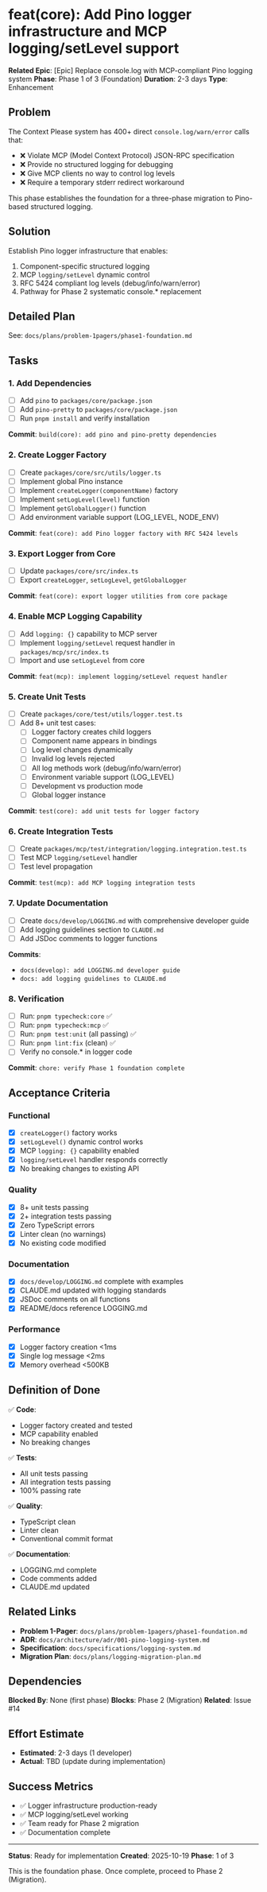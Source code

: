 # feat(core): Add Pino logger infrastructure and MCP logging/setLevel support

**Related Epic**: [Epic] Replace console.log with MCP-compliant Pino logging system
**Phase**: Phase 1 of 3 (Foundation)
**Duration**: 2-3 days
**Type**: Enhancement

## Problem

The Context Please system has 400+ direct `console.log/warn/error` calls that:
- ❌ Violate MCP (Model Context Protocol) JSON-RPC specification
- ❌ Provide no structured logging for debugging
- ❌ Give MCP clients no way to control log levels
- ❌ Require a temporary stderr redirect workaround

This phase establishes the foundation for a three-phase migration to Pino-based structured logging.

## Solution

Establish Pino logger infrastructure that enables:
1. Component-specific structured logging
2. MCP `logging/setLevel` dynamic control
3. RFC 5424 compliant log levels (debug/info/warn/error)
4. Pathway for Phase 2 systematic console.* replacement

## Detailed Plan

See: `docs/plans/problem-1pagers/phase1-foundation.md`

## Tasks

### 1. Add Dependencies
- [ ] Add `pino` to `packages/core/package.json`
- [ ] Add `pino-pretty` to `packages/core/package.json`
- [ ] Run `pnpm install` and verify installation

**Commit**: `build(core): add pino and pino-pretty dependencies`

### 2. Create Logger Factory
- [ ] Create `packages/core/src/utils/logger.ts`
- [ ] Implement global Pino instance
- [ ] Implement `createLogger(componentName)` factory
- [ ] Implement `setLogLevel(level)` function
- [ ] Implement `getGlobalLogger()` function
- [ ] Add environment variable support (LOG_LEVEL, NODE_ENV)

**Commit**: `feat(core): add Pino logger factory with RFC 5424 levels`

### 3. Export Logger from Core
- [ ] Update `packages/core/src/index.ts`
- [ ] Export `createLogger`, `setLogLevel`, `getGlobalLogger`

**Commit**: `feat(core): export logger utilities from core package`

### 4. Enable MCP Logging Capability
- [ ] Add `logging: {}` capability to MCP server
- [ ] Implement `logging/setLevel` request handler in `packages/mcp/src/index.ts`
- [ ] Import and use `setLogLevel` from core

**Commit**: `feat(mcp): implement logging/setLevel request handler`

### 5. Create Unit Tests
- [ ] Create `packages/core/test/utils/logger.test.ts`
- [ ] Add 8+ unit test cases:
  - [ ] Logger factory creates child loggers
  - [ ] Component name appears in bindings
  - [ ] Log level changes dynamically
  - [ ] Invalid log levels rejected
  - [ ] All log methods work (debug/info/warn/error)
  - [ ] Environment variable support (LOG_LEVEL)
  - [ ] Development vs production mode
  - [ ] Global logger instance

**Commit**: `test(core): add unit tests for logger factory`

### 6. Create Integration Tests
- [ ] Create `packages/mcp/test/integration/logging.integration.test.ts`
- [ ] Test MCP `logging/setLevel` handler
- [ ] Test level propagation

**Commit**: `test(mcp): add MCP logging integration tests`

### 7. Update Documentation
- [ ] Create `docs/develop/LOGGING.md` with comprehensive developer guide
- [ ] Add logging guidelines section to `CLAUDE.md`
- [ ] Add JSDoc comments to logger functions

**Commits**:
- `docs(develop): add LOGGING.md developer guide`
- `docs: add logging guidelines to CLAUDE.md`

### 8. Verification
- [ ] Run: `pnpm typecheck:core` ✅
- [ ] Run: `pnpm typecheck:mcp` ✅
- [ ] Run: `pnpm test:unit` (all passing) ✅
- [ ] Run: `pnpm lint:fix` (clean) ✅
- [ ] Verify no console.* in logger code

**Commit**: `chore: verify Phase 1 foundation complete`

## Acceptance Criteria

### Functional
- [x] `createLogger()` factory works
- [x] `setLogLevel()` dynamic control works
- [x] MCP `logging: {}` capability enabled
- [x] `logging/setLevel` handler responds correctly
- [x] No breaking changes to existing API

### Quality
- [x] 8+ unit tests passing
- [x] 2+ integration tests passing
- [x] Zero TypeScript errors
- [x] Linter clean (no warnings)
- [x] No existing code modified

### Documentation
- [x] `docs/develop/LOGGING.md` complete with examples
- [x] CLAUDE.md updated with logging standards
- [x] JSDoc comments on all functions
- [x] README/docs reference LOGGING.md

### Performance
- [x] Logger factory creation <1ms
- [x] Single log message <2ms
- [x] Memory overhead <500KB

## Definition of Done

✅ **Code**:
- Logger factory created and tested
- MCP capability enabled
- No breaking changes

✅ **Tests**:
- All unit tests passing
- All integration tests passing
- 100% passing rate

✅ **Quality**:
- TypeScript clean
- Linter clean
- Conventional commit format

✅ **Documentation**:
- LOGGING.md complete
- Code comments added
- CLAUDE.md updated

## Related Links

- **Problem 1-Pager**: `docs/plans/problem-1pagers/phase1-foundation.md`
- **ADR**: `docs/architecture/adr/001-pino-logging-system.md`
- **Specification**: `docs/specifications/logging-system.md`
- **Migration Plan**: `docs/plans/logging-migration-plan.md`

## Dependencies

**Blocked By**: None (first phase)
**Blocks**: Phase 2 (Migration)
**Related**: Issue #14

## Effort Estimate

- **Estimated**: 2-3 days (1 developer)
- **Actual**: TBD (update during implementation)

## Success Metrics

- ✅ Logger infrastructure production-ready
- ✅ MCP logging/setLevel working
- ✅ Team ready for Phase 2 migration
- ✅ Documentation complete

---

**Status**: Ready for implementation
**Created**: 2025-10-19
**Phase**: 1 of 3

This is the foundation phase. Once complete, proceed to Phase 2 (Migration).
